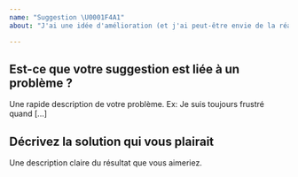 ```yaml
---
name: "Suggestion \U0001F4A1"
about: "J'ai une idée d'amélioration (et j'ai peut-être envie de la réaliser \U0001F642)"

---
```


<!-- Vous pouvez effacer les parties de ce message qui ne s'appliquent pas à votre suggestion -->

## Est-ce que votre suggestion est liée à un problème ?

Une rapide description de votre problème. Ex: Je suis toujours frustré quand [...]

## Décrivez la solution qui vous plairait

Une description claire du résultat que vous aimeriez.
